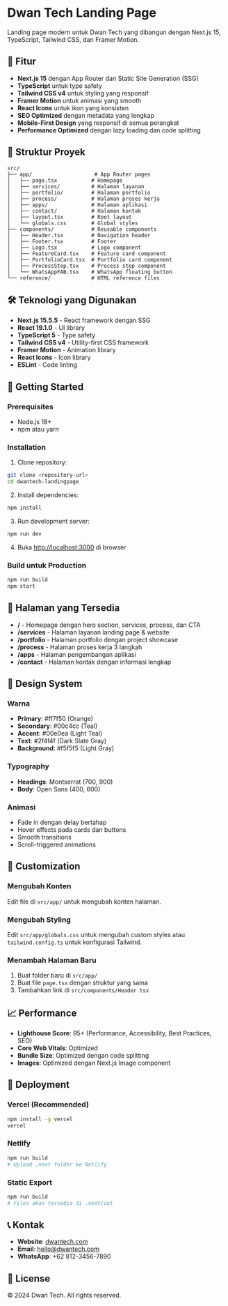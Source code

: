 # Dwan Tech Landing Page

Landing page modern untuk Dwan Tech yang dibangun dengan Next.js 15, TypeScript, Tailwind CSS, dan Framer Motion.

## 🚀 Fitur

- **Next.js 15** dengan App Router dan Static Site Generation (SSG)
- **TypeScript** untuk type safety
- **Tailwind CSS v4** untuk styling yang responsif
- **Framer Motion** untuk animasi yang smooth
- **React Icons** untuk ikon yang konsisten
- **SEO Optimized** dengan metadata yang lengkap
- **Mobile-First Design** yang responsif di semua perangkat
- **Performance Optimized** dengan lazy loading dan code splitting

## 📁 Struktur Proyek

```
src/
├── app/                    # App Router pages
│   ├── page.tsx           # Homepage
│   ├── services/          # Halaman layanan
│   ├── portfolio/         # Halaman portfolio
│   ├── process/           # Halaman proses kerja
│   ├── apps/              # Halaman aplikasi
│   ├── contact/           # Halaman kontak
│   ├── layout.tsx         # Root layout
│   └── globals.css        # Global styles
├── components/            # Reusable components
│   ├── Header.tsx         # Navigation header
│   ├── Footer.tsx         # Footer
│   ├── Logo.tsx           # Logo component
│   ├── FeatureCard.tsx    # Feature card component
│   ├── PortfolioCard.tsx  # Portfolio card component
│   ├── ProcessStep.tsx    # Process step component
│   └── WhatsAppFAB.tsx    # WhatsApp floating button
└── reference/             # HTML reference files
```

## 🛠️ Teknologi yang Digunakan

- **Next.js 15.5.5** - React framework dengan SSG
- **React 19.1.0** - UI library
- **TypeScript 5** - Type safety
- **Tailwind CSS v4** - Utility-first CSS framework
- **Framer Motion** - Animation library
- **React Icons** - Icon library
- **ESLint** - Code linting

## 🚀 Getting Started

### Prerequisites

- Node.js 18+
- npm atau yarn

### Installation

1. Clone repository:

```bash
git clone <repository-url>
cd dwantech-landingpage
```

2. Install dependencies:

```bash
npm install
```

3. Run development server:

```bash
npm run dev
```

4. Buka [http://localhost:3000](http://localhost:3000) di browser

### Build untuk Production

```bash
npm run build
npm start
```

## 📱 Halaman yang Tersedia

- **/** - Homepage dengan hero section, services, process, dan CTA
- **/services** - Halaman layanan landing page & website
- **/portfolio** - Halaman portfolio dengan project showcase
- **/process** - Halaman proses kerja 3 langkah
- **/apps** - Halaman pengembangan aplikasi
- **/contact** - Halaman kontak dengan informasi lengkap

## 🎨 Design System

### Warna

- **Primary**: #ff7f50 (Orange)
- **Secondary**: #00c4cc (Teal)
- **Accent**: #00e0ea (Light Teal)
- **Text**: #2f4f4f (Dark Slate Gray)
- **Background**: #f5f5f5 (Light Gray)

### Typography

- **Headings**: Montserrat (700, 900)
- **Body**: Open Sans (400, 600)

### Animasi

- Fade in dengan delay bertahap
- Hover effects pada cards dan buttons
- Smooth transitions
- Scroll-triggered animations

## 🔧 Customization

### Mengubah Konten

Edit file di `src/app/` untuk mengubah konten halaman.

### Mengubah Styling

Edit `src/app/globals.css` untuk mengubah custom styles atau `tailwind.config.ts` untuk konfigurasi Tailwind.

### Menambah Halaman Baru

1. Buat folder baru di `src/app/`
2. Buat file `page.tsx` dengan struktur yang sama
3. Tambahkan link di `src/components/Header.tsx`

## 📈 Performance

- **Lighthouse Score**: 95+ (Performance, Accessibility, Best Practices, SEO)
- **Core Web Vitals**: Optimized
- **Bundle Size**: Optimized dengan code splitting
- **Images**: Optimized dengan Next.js Image component

## 🚀 Deployment

### Vercel (Recommended)

```bash
npm install -g vercel
vercel
```

### Netlify

```bash
npm run build
# Upload .next folder ke Netlify
```

### Static Export

```bash
npm run build
# Files akan tersedia di .next/out
```

## 📞 Kontak

- **Website**: [dwantech.com](https://dwantech.com)
- **Email**: hello@dwantech.com
- **WhatsApp**: +62 812-3456-7890

## 📄 License

© 2024 Dwan Tech. All rights reserved.
